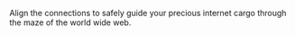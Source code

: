 Align the connections to safely guide your precious internet cargo through the maze of the world wide web.